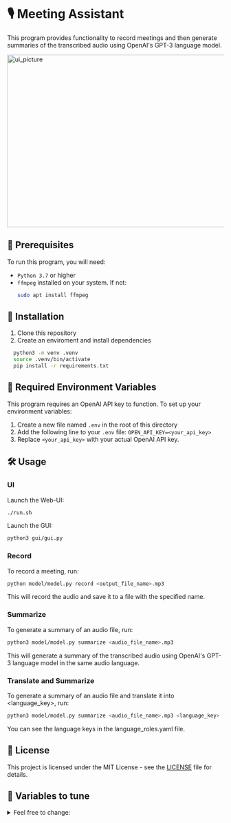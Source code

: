 # 🎙️ Meeting Assistant

This program provides functionality to record meetings and then generate summaries of the transcribed audio using OpenAI's GPT-3 language model.

<img src="https://github.com/mvanzulli/Meeting_Assistant/assets/50339940/a42a1587-8084-4a57-a10a-470365c60a87" alt="ui_picture" width="800" height="400">

## 🚀 Prerequisites

To run this program, you will need:

- `Python 3.7` or higher
- `ffmpeg` installed on your system. If not:
  ```bash
  sudo apt install ffmpeg
  ```

## 🔧 Installation


  1. Clone this repository
  2. Create an enviroment and install dependencies
  ```bash
    python3 -m venv .venv
    source .venv/bin/activate
    pip install -r requirements.txt
  ```

## 🔑 Required Environment Variables

This program requires an OpenAI API key to function. To set up your environment variables:

1. Create a new file named `.env` in the root of this directory
2. Add the following line to your `.env` file: `OPEN_API_KEY=<your_api_key>`
3. Replace `<your_api_key>` with your actual OpenAI API key.

## 🛠️ Usage

### UI 

Launch the Web-UI: 
  
```bash
./run.sh
```

Launch the GUI: 
  
```bash
python3 gui/gui.py
```

### Record

To record a meeting, run:

```bash
python model/model.py record <output_file_name>.mp3
```

This will record the audio and save it to a file with the specified name.

### Summarize

To generate a summary of an audio file, run:

```bash
python3 model/model.py summarize <audio_file_name>.mp3 
```

This will generate a summary of the transcribed audio using OpenAI's GPT-3 language model in the same audio language.

### Translate and Summarize

To generate a summary of an audio file and translate it into <language_key>, run:

```bash
python3 model/model.py summarize <audio_file_name>.mp3 <language_key>
```
You can see the language keys in the language_roles.yaml file.

## 📝 License

This project is licensed under the MIT License - see the [LICENSE](LICENSE) file for details.

## 💼 Variables to tune

<details>
<summary> Feel free to change: </summary>
 
This program has several variables that can be tuned to change its behavior. These variables are declared at the beginning of the program:

- `OS`: Set this to `"linux"` or `"MAC"` depending on your operating system.
- `DEVICE`: Set this to `"cuda:0"` if you have an NVIDIA GPU and want to use it to accelerate processing, or `"cpu"` to use the CPU instead.
- `WHISPER_MODEL`: The name of the pre-trained Whisper model to use for transcribing the audio.
- `ENV_OPENAI_KEY`: The name of the environment variable that contains your OpenAI API key.
- `TEMPERATURE`: The "temperature" parameter to use when generating summaries with GPT-3. Higher values will generate more diverse summaries, while lower values will generate more conservative summaries.
- `GPT_MODEL`: The name of the GPT-3 language model to use for generating summaries.
- `GPT_ENCODER`: The name of the GPT-3 tokenizer to use for encoding text.
- `SIZE_CHUNK`: The size of each "chunk" of text to send to GPT-3 for summarization. Larger chunks will result in fewer requests to the API, but may be slower to process.
- Command prompts and command role in the `language_roles.yaml` file.
